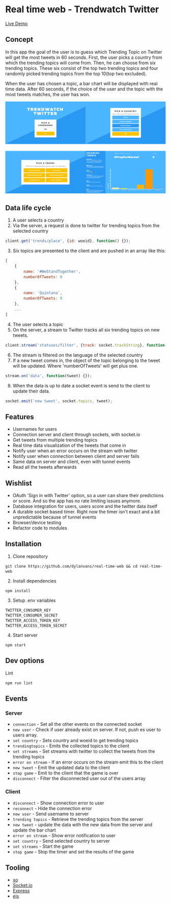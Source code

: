 # Real time web - Trendwatch Twitter
[Live Demo](http://dylanvs-real-time.herokuapp.com/)

## Concept
In this app the goal of the user is to guess which Trending Topic on Twitter will get the most tweets in 60 seconds. First, the user picks a country from which the trending topics will come from. Then, he can choose from six trending topics. These six consist of the top two trending topics and four randomly picked trending topics from the top 10(top two excluded).

When the user has chosen a topic, a bar chart will be displayed with real time data. After 60 seconds, if the choice of the user and the topic with the most tweets matches, the user has won.

![Screenshots game](https://github.com/dylanvans/real-time-web/blob/master/md-img/screenshots.png?raw=true)

## Data life cycle
1. A user selects a country
2. Via the server, a request is done to twitter for trending topics from the selected country
``` javascript
client.get('trends/place', {id: woeid}, function() {});
```
3. Six topics are presented to the client and are pushed in an array like this:
``` javascript
[
	{
		name: '#WeStandTogether',
		numberOfTweets: 0
	},
	{
		name: 'Quintana',
		numberOfTweets: 0
	},
	...
]
```
4. The user selects a topic
5. On the server, a stream to Twitter tracks all six trending topics on new tweets.
``` javascript
client.stream('statuses/filter', {track: socket.trackString}, function(stream) {});
```
6. The stream is filtered on the language of the selected country
7. If a new tweet comes in, the object of the topic belonging to the tweet will be updated. Where 'numberOfTweets' will get plus one.
``` javascript
stream.on('data', function(tweet) {});
```
8. When the data is up to date a socket event is send to the client to update their data.
``` javascript
socket.emit('new tweet', socket.topics, tweet);
```

## Features
- Usernames for users
- Connection server and client through sockets, with socket.io
- Get tweets from multiple trending topics
- Real time data visualization of the tweets that come in
- Notify user when an error occurs on the stream with twitter
- Notify user when connection between client and server fails
- Same data on server and client, even with tunnel events
- Read all the tweets afterwards

## Wishlist
- OAuth 'Sign in with Twitter' option, so a user can share their predictions or score. And so the app has no rate limiting issues anymore.
- Database integration for users, users score and the twitter data itself
- A durable socket based timer. Right now the timer isn't exact and a bit unpredictable because of tunnel events
- Browser/device testing
- Refactor code to modules

## Installation
1. Clone repository
```
git clone https://github.com/dylanvans/real-time-web && cd real-time-web
```
2. Install dependencies
```
npm install
```
3. Setup .env variables
```
TWITTER_CONSUMER_KEY
TWITTER_CONSUMER_SECRET
TWITTER_ACCESS_TOKEN_KEY
TWITTER_ACCESS_TOKEN_SECRET
```
4. Start server
```
npm start
```

## Dev options
Lint
```
npm run lint 
```

## Events
### Server
- `connection` - Set all the other events on the connected socket
- `new user` - Check if user already exist on server. If not, push es user to users array.
- `set country` - Sets country and woeid to get trending topics
- `trendingtopics` - Emits the collected topics to the client
- `set streams` - Set streams with twitter to collect the tweets from the trending topics
- `error on stream` - If an error occurs on the stream emit this to the client
- `new tweet` - Emit the updated data to the client 
- `stop game` - Emit to the client that the game is over
- `disconnect` - Filter the disconnected user out of the users array

### Client
- `disconnect` - Show connection error to user
- `reconnect` - Hide the connection error 
- `new user` - Send username to server
- `trending topics` - Retrieve the trending topics from the server
- `new tweet` - update the data with the new data from the server and update the bar chart
- `error on stream` - Show error notification to user
- `set country` - Send selected country to server
- `set streams` - Start the game
- `stop game` - Stop the timer and set the results of the game

## Tooling
- [xo](https://github.com/sindresorhus/xo)
- [Socket.io](https://socket.io/)
- [Express](https://expressjs.com/)
- [ejs](https://www.npmjs.com/package/ejs)


